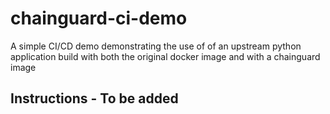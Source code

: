 # chainguard-ci-demo
A simple CI/CD demo demonstrating the use of of an upstream python application build with both the original docker image and with a chainguard image

## Instructions - To be added
